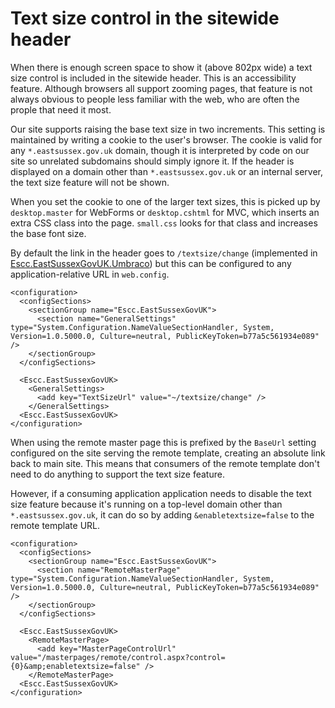 # Text size control in the sitewide header

When there is enough screen space to show it (above 802px wide) a text size control is included in the sitewide header. This is an accessibility feature. Although browsers all support zooming pages, that feature is not always obvious to people less familiar with the web, who are often the prople that need it most.

Our site supports raising the base text size in two increments. This setting is maintained by writing a cookie to the user's browser. The cookie is valid for any `*.eastsussex.gov.uk` domain, though it is interpreted by code on our site so unrelated subdomains should simply ignore it. If the header is displayed on a domain other than `*.eastsussex.gov.uk` or an internal server, the text size feature will not be shown.

When you set the cookie to one of the larger text sizes, this is picked up by `desktop.master` for WebForms or `desktop.cshtml` for MVC, which inserts an extra CSS class into the page. `small.css` looks for that class and increases the base font size.

By default the link in the header goes to `/textsize/change` (implemented in [Escc.EastSussexGovUK.Umbraco](https://github.com/east-sussex-county-council/Escc.EastSussexGovUK.Umbraco)) but this can be configured to any application-relative URL in `web.config`. 

	<configuration>
	  <configSections>
	    <sectionGroup name="Escc.EastSussexGovUK">
	      <section name="GeneralSettings" type="System.Configuration.NameValueSectionHandler, System, Version=1.0.5000.0, Culture=neutral, PublicKeyToken=b77a5c561934e089" />
        </sectionGroup>
	  </configSections>

      <Escc.EastSussexGovUK>
        <GeneralSettings>
          <add key="TextSizeUrl" value="~/textsize/change" />
        </GeneralSettings>
      <Escc.EastSussexGovUK>
	</configuration>

When using the remote master page this is prefixed by the `BaseUrl` setting configured on the site serving the remote template, creating an absolute link back to main site. This means that consumers of the remote template don't need to do anything to support the text size feature. 

However, if a consuming application application needs to disable the text size feature because it's running on a top-level domain other than `*.eastsussex.gov.uk`, it can do so by adding `&enabletextsize=false` to the remote template URL.

	<configuration>
	  <configSections>
	    <sectionGroup name="Escc.EastSussexGovUK">
	      <section name="RemoteMasterPage" type="System.Configuration.NameValueSectionHandler, System, Version=1.0.5000.0, Culture=neutral, PublicKeyToken=b77a5c561934e089" />
	    </sectionGroup>
	  </configSections>
	
	  <Escc.EastSussexGovUK>
	    <RemoteMasterPage>
	      <add key="MasterPageControlUrl" value="/masterpages/remote/control.aspx?control={0}&amp;enabletextsize=false" />
	    </RemoteMasterPage>
	  <Escc.EastSussexGovUK>
	</configuration>